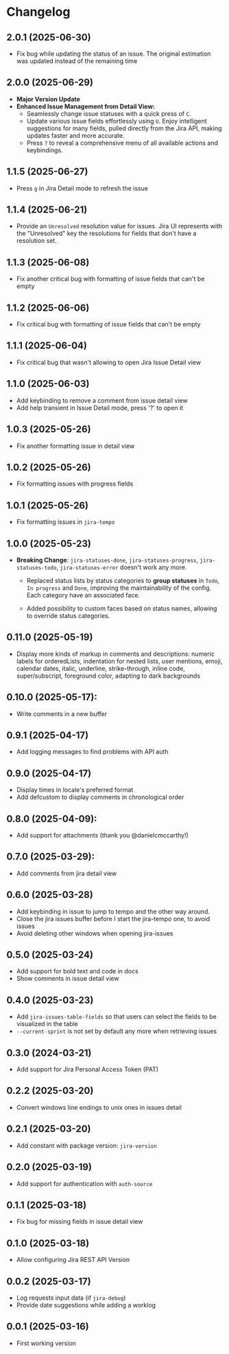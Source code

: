 # Changelog
## 2.0.1 (2025-06-30)
- Fix bug while updating the status of an issue. The original estimation was updated
  instead of the remaining time
## 2.0.0 (2025-06-29)
- **Major Version Update**
- **Enhanced Issue Management from Detail View:**
  - Seamlessly change issue statuses with a quick press of `C`.
  - Update various issue fields effortlessly using `U`. Enjoy intelligent
    suggestions for many fields, pulled directly from the Jira API, making
	updates faster and more accurate.
  - Press `?` to reveal a comprehensive menu of all available actions and keybindings.

## 1.1.5 (2025-06-27)
- Press `g` in Jira Detail mode to refresh the issue

## 1.1.4 (2025-06-21)
- Provide an `Unresolved` resolution value for issues.  Jira UI represents with
  the "Unresolved" key the resolutions for fields that don't have a resolution
  set.

## 1.1.3 (2025-06-08)
- Fix another critical bug with formatting of issue fields that can't be empty

## 1.1.2 (2025-06-06)
- Fix critical bug with formatting of issue fields that can't be empty

## 1.1.1 (2025-06-04)
- Fix critical bug that wasn't allowing to open Jira Issue Detail view

## 1.1.0 (2025-06-03)
- Add keybinding to remove a comment from issue detail view
- Add help transient in Issue Detail mode, press '?' to open it

## 1.0.3 (2025-05-26)
- Fix another formatting issue in detail view

## 1.0.2 (2025-05-26)
- Fix formatting issues with progress fields

## 1.0.1 (2025-05-26)
- Fix formatting issues in `jira-tempo`

## 1.0.0 (2025-05-23)
- **Breaking Change**: `jira-statuses-done`, `jira-statuses-progress`,
`jira-statuses-todo`, `jira-statuses-error` doesn't work any more.

	- Replaced status lists by status categories to **group statuses** in
      `Todo`, `In progress` and `Done`, improving the maintainability of the
      config. Each category have an associated face.

    - Added possibility to custom faces based on status names, allowing to
      override status categories.

## 0.11.0 (2025-05-19)
- Display more kinds of markup in comments and descriptions: numeric labels for
  orderedLists, indentation for nested lists, user mentions, emoji, calendar
  dates, italic, underline, strike-through, inline code, super/subscript,
  foreground color, adapting to dark backgrounds


## 0.10.0 (2025-05-17):
- Write comments in a new buffer

## 0.9.1 (2025-04-17)
- Add logging messages to find problems with API auth

## 0.9.0 (2025-04-17)
- Display times in locale's preferred format
- Add defcustom to display comments in chronological order

## 0.8.0 (2025-04-09):
- Add support for attachments (thank you @danielcmccarthy!)

## 0.7.0 (2025-03-29):
- Add comments from jira detail view

## 0.6.0 (2025-03-28)
- Add keybinding in issue to jump to tempo and the other way around.
- Close the jira issues buffer before I start the jira-tempo one, to avoid issues
- Avoid deleting other windows when opening jira-issues

## 0.5.0 (2025-03-24)
- Add support for bold text and code in docs
- Show comments in issue detail view

## 0.4.0 (2025-03-23)
- Add `jira-issues-table-fields` so that users can select the fields
  to be visualized in the table
- `--current-sprint` is not set by default any more when retrieving
  issues

## 0.3.0 (2024-03-21)
- Add support for Jira Personal Access Token (PAT)

## 0.2.2 (2025-03-20)
- Convert windows line endings to unix ones in issues detail

## 0.2.1 (2025-03-20)
- Add constant with package version: `jira-version`

## 0.2.0 (2025-03-19)
- Add support for authentication with `auth-source`

## 0.1.1 (2025-03-18)
- Fix bug for missing fields in issue detail view

## 0.1.0 (2025-03-18)
- Allow configuring Jira REST API Version

## 0.0.2 (2025-03-17)
- Log requests input data (if `jira-debug`)
- Provide date suggestions while adding a worklog

## 0.0.1 (2025-03-16)
- First working version
